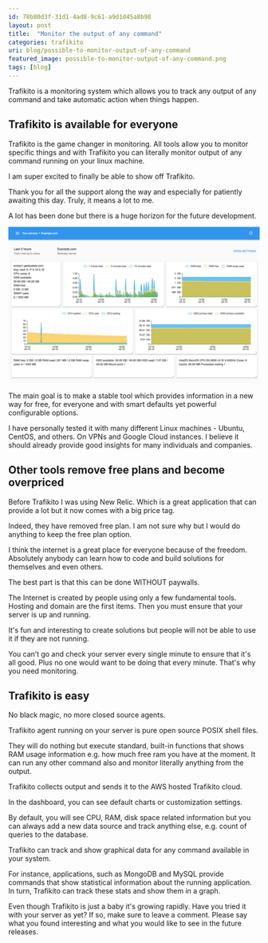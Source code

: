 ```yaml
---
id: 78b80d3f-31d1-4ad8-9c61-a9d1d45a8b98
layout: post
title:  "Monitor the output of any command"
categories: trafikito
uri: blog/possible-to-monitor-output-of-any-command
featured_image: possible-to-monitor-output-of-any-command.png
tags: [blog]
---
```




Trafikito is a monitoring system which allows you to track any output of any command and take automatic action when things happen.


<!--more-->

Trafikito is available for everyone
------------------------------

Trafikito is the game changer in monitoring. All tools allow you to monitor specific things and with Trafikito you can literally monitor <wiki>output</wiki> of any <wiki>command</wiki> running on your linux machine.

I am super excited to finally be able to show off Trafikito. 

Thank you for all the support along the way and especially for patiently awaiting this day. Truly, it means a lot to me. 

A lot has been done but there is a huge horizon for the future development.

![Trafikito dashboard at initial launch](../assets/img/blog/trafikito-dashboard-v1.png)

<quote>
The main goal is to make a stable tool which provides information in a new way for <wiki>free</wiki>, for everyone and with smart defaults yet powerful configurable options.
</quote>

I have personally tested it with many different Linux machines - Ubuntu, CentOS, and others. On VPNs and Google Cloud instances. I believe it should already provide good insights for many individuals and companies.

Other tools remove free plans and become overpriced
-----------------

Before Trafikito I was using New Relic. Which is a great application that can provide a lot but it now comes with a big price tag. 

<quote>
Indeed, they have removed <wiki>free plan</wiki>. I am not sure why but I would do anything to keep the <wiki>free plan</wiki> option.
</quote>
 
I think the internet is a great place for everyone because of the freedom. Absolutely anybody can learn how to code and build solutions for themselves and even others.
 
The best part is that this can be done WITHOUT paywalls.

The Internet is created by people using only a few fundamental tools. Hosting and domain are the first items. Then you must ensure that your server is up and running. 

<quote>It's fun and interesting to create solutions but people will not be able to use it if they are not running.</quote> 

You can’t go and check your server every single minute to ensure that it's all good. Plus no one would want to be doing that every minute. That's why you need monitoring.


Trafikito is easy
-----------------

No black magic, no more closed source agents. 

<info>Trafikito <wiki>agent</wiki> running on your server is pure <wiki>open source</wiki> POSIX shell files.</info> 

They will do nothing but execute standard, built-in functions that shows RAM usage information e.g. how much free ram you have at the moment. It can run any other command also and monitor literally anything from the output.

<quote>Trafikito collects output and sends it to the AWS hosted <wiki>Trafikito cloud</wiki>.</quote>

In the <wiki>dashboard</wiki>, you can see <wiki>default charts</wiki> or customization settings.

By default, you will see CPU, RAM, disk space related information but you can always add a new <wiki>data source</wiki> and track anything else, e.g. count of queries to the database.

<info>Trafikito can track and show graphical data for <wiki>any command</wiki> available in your system.</info>
 
 For instance, applications, such as MongoDB and MySQL provide commands that show statistical information about the running application. In turn, Trafikito can track these stats and show them in a graph.

Even though Trafikito is just a baby it's growing rapidly. Have you tried it with your server as yet? If so, make sure to leave a comment. Please say what you found interesting and what you would like to see in the future releases.